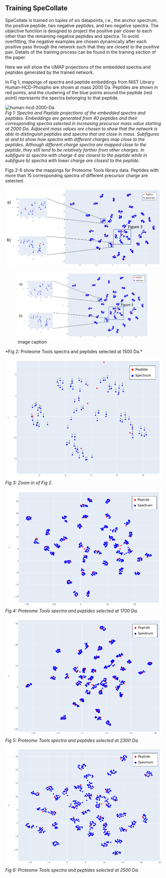 ## Training SpeCollate

SpeCollate is trained on tuples of six datapoints, i.e., the anchor spectrum, the positive peptide, two negative peptides, and two negative spectra. The objective function is designed to project the positive pair closer to each other than the remaining negative peptides and spectra. To avoid overfitting, the negative examples are chosen dynamically after each positive pass through the network such that they are closest to the positive pair. Details of the training process can be found in the training section of the paper.

Here we will show the UMAP projections of the embedded spectra and peptides generated by the trained network.

In Fig 1, mappings of spectra and peptide embeddings from NIST Library Human-HCD-Phospho are shown at mass 2000 Da. Peptides are shown in red points, and the clustering of the blue points around the peptide (red point) represents the spectra belonging to that peptide. 

![human-hcd-2000-Da](https://github.com/deepspecs/deepspecs.github.io/blob/main/_images/human-hcd-2000-Da.png)  
*Fig 1: Spectra and Peptide projections of the embedded spectra and peptides. Embeddings are generated from 40 peptides and their corresponding spectra selected in increasing precursor mass value starting at 2000 Da. Adjacent mass values are chosen to show that the network is able to distinguish peptides and spectra that are close in mass. Subfigures a) and b) show how spectra with different charges map close to the peptides. Although different charge spectra are mapped close to the peptide, they still tend to be relatively farther from other charges. In subfigure a) spectra with charge 4 are closest to the peptide while in subfigure b) spectra with lower charge are closest to the peptide.*



Figs 2-6 show the mappings for Proteome Tools library data. Peptides with more than 15 corresponding spectra of different precursor charge are selected.

![pt-1500-Da](./_images/pt-1500-Da.png)  
<figure><img src="./_images/pt-1500-Da.png"><figcaption>image caption</figcaption></figure>  
*Fig 2: Proteome Tools spectra and peptides selected at 1500 Da.*
  
  
  
![pt-1500-Da-2](_images/pt-1500-Da-2.png)  
*Fig 3: Zoom in of Fig 2.*
  
  
  
![pt-1700-Da](_images/pt-1700-Da.png)  
*Fig 4: Proteome Tools spectra and peptides selected at 1700 Da.*
  
  
  
![pt-2300-Da](_images/pt-2300-Da.png)  
*Fig 5: Proteome Tools spectra and peptides selected at 2300 Da.*
  
  
  
![pt-2500-Da](_images/pt-2500-Da.png)  
*Fig 6: Proteome Tools spectra and peptides selected at 2500 Da.*
